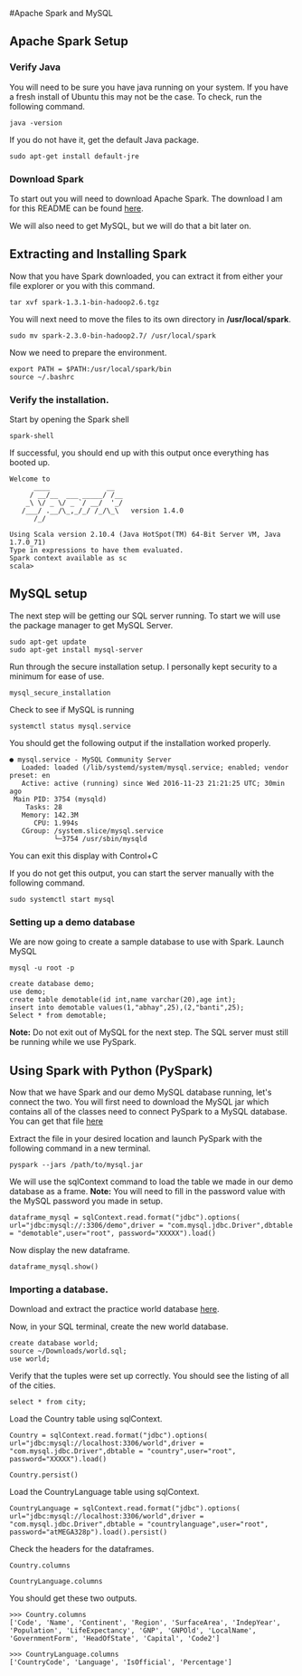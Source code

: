 #Apache Spark and MySQL


## Apache Spark Setup
### Verify Java
You will need to be sure you have java running on your system. If you have a fresh install of Ubuntu this may not be the case. To check, run the following command.
```
java -version
```

If you do not have it, get the default Java package.
```
sudo apt-get install default-jre
```

### Download Spark
To start out you will need to download Apache Spark.
The download I am for this README can be found [here](https://www.apache.org/dyn/closer.lua/spark/spark-2.3.0/spark-2.3.0-bin-hadoop2.7.tgz).

We will also need to get MySQL, but we will do that a bit later on.

## Extracting and Installing Spark
Now that you have Spark downloaded, you can extract it from either your file explorer or you with this command. 
```
tar xvf spark-1.3.1-bin-hadoop2.6.tgz 
```

You will next need to move the files to its own directory in **/usr/local/spark**.
```
sudo mv spark-2.3.0-bin-hadoop2.7/ /usr/local/spark
```

Now we need to prepare the environment.
```
export PATH = $PATH:/usr/local/spark/bin
source ~/.bashrc
```

### Verify the installation.

Start by opening the Spark shell
```
spark-shell
```
If successful, you should end up with this output once everything has booted up.
```
Welcome to 
      ____              __ 
     / __/__  ___ _____/ /__ 
    _\ \/ _ \/ _ `/ __/  '_/ 
   /___/ .__/\_,_/_/ /_/\_\   version 1.4.0 
      /_/  
		
Using Scala version 2.10.4 (Java HotSpot(TM) 64-Bit Server VM, Java 1.7.0_71) 
Type in expressions to have them evaluated. 
Spark context available as sc  
scala>
```

## MySQL setup
The next step will be getting our SQL server running. To start we will use the package manager to get MySQL Server.
```
sudo apt-get update
sudo apt-get install mysql-server
```
Run through the secure installation setup. I personally kept security to a minimum for ease of use.
```
mysql_secure_installation
```

Check to see if MySQL is running
```
systemctl status mysql.service
```
You should get the following output if the installation worked properly.
```
● mysql.service - MySQL Community Server
   Loaded: loaded (/lib/systemd/system/mysql.service; enabled; vendor preset: en
   Active: active (running) since Wed 2016-11-23 21:21:25 UTC; 30min ago
 Main PID: 3754 (mysqld)
    Tasks: 28
   Memory: 142.3M
      CPU: 1.994s
   CGroup: /system.slice/mysql.service
           └─3754 /usr/sbin/mysqld
```
You can exit this display with Control+C

If you do not get this output, you can start the server manually with the following command.
```
sudo systemctl start mysql
```

### Setting up a demo database
We are now going to create a sample database to use with Spark.
Launch MySQL
```
mysql -u root -p
```


```
create database demo;
use demo;
create table demotable(id int,name varchar(20),age int);
insert into demotable values(1,"abhay",25),(2,"banti",25);
Select * from demotable;
```
**Note:** Do not exit out of MySQL for the next step. The SQL server must still be running while we use PySpark.

## Using Spark with Python (PySpark)
Now that we have Spark and our demo MySQL database running, let's connect the two.
You will first need to download the MySQL jar which contains all of the classes need to connect PySpark to a MySQL database.
You can get that file [here](http://www.java2s.com/Code/JarDownload/mysql/mysql.jar.zip) 

Extract the file in your desired location and launch PySpark with the following command in a new terminal.
```
pyspark --jars /path/to/mysql.jar
```

We will use the sqlContext command to load the table we made in our demo database as a frame.
**Note:** You will need to fill in the password value with the MySQL password you made in setup. 
```
dataframe_mysql = sqlContext.read.format("jdbc").options( url="jdbc:mysql://:3306/demo",driver = "com.mysql.jdbc.Driver",dbtable = "demotable",user="root", password="XXXXX").load()
```

Now display the new dataframe.
```
dataframe_mysql.show()
```

### Importing a database.
Download and extract the practice world database [here](http://downloads.mysql.com/docs/world.sql.zip).

Now, in your SQL terminal, create the new world database.
```
create database world;
source ~/Downloads/world.sql;
use world;
```

Verify that the tuples were set up correctly. You should see the listing of all of the cities.
```
select * from city;
```

Load the Country table using sqlContext.
```
Country = sqlContext.read.format("jdbc").options( url="jdbc:mysql://localhost:3306/world",driver = "com.mysql.jdbc.Driver",dbtable = "country",user="root", password="XXXXX").load()

Country.persist()
```

Load the CountryLanguage table using sqlContext.
```
CountryLanguage = sqlContext.read.format("jdbc").options( url="jdbc:mysql://localhost:3306/world",driver = "com.mysql.jdbc.Driver",dbtable = "countrylanguage",user="root", password="atMEGA328p").load().persist()
```

Check the headers for the dataframes.
```
Country.columns

CountryLanguage.columns
```

You should get these two outputs. 
```
>>> Country.columns
['Code', 'Name', 'Continent', 'Region', 'SurfaceArea', 'IndepYear', 'Population', 'LifeExpectancy', 'GNP', 'GNPOld', 'LocalName', 'GovernmentForm', 'HeadOfState', 'Capital', 'Code2']

>>> CountryLanguage.columns
['CountryCode', 'Language', 'IsOfficial', 'Percentage']
```
